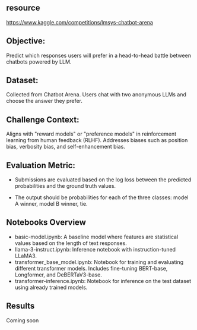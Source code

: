 ## resource
https://www.kaggle.com/competitions/lmsys-chatbot-arena

## Objective:
Predict which responses users will prefer in a head-to-head battle between chatbots powered by LLM.

## Dataset:

Collected from Chatbot Arena.
Users chat with two anonymous LLMs and choose the answer they prefer.

## Challenge Context:

Aligns with "reward models" or "preference models" in reinforcement learning from human feedback (RLHF).
Addresses biases such as position bias, verbosity bias, and self-enhancement bias.

## Evaluation Metric:

- Submissions are evaluated based on the log loss between the predicted probabilities and the ground truth values.

- The output should be probabilities for each of the three classes: model A winner, model B winner, tie.


## Notebooks Overview
- basic-model.ipynb: A baseline model where features are statistical values based on the length of text responses.
- llama-3-instruct.ipynb: Inference notebook with instruction-tuned LLaMA3.
- transformer_base_model.ipynb: Notebook for training and evaluating different transformer models. Includes fine-tuning BERT-base, Longformer, and DeBERTaV3-base.
- transformer-inference.ipynb: Notebook for inference on the test dataset using already trained models.

## Results
Coming soon
